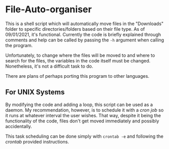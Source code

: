 # File-Auto-organiser
This is a shell script which will automatically move files in the "Downloads" folder to specific directories/folders based on their file type.
As of 09/01/2021, it's functional. Currently the code is briefly explained through comments and help can be called by passing the `-h` argument when calling the program.

Unfortunately, to change where the files will be moved to and where to search for the files, the variables in the code itself must be changed. Nonetheless, it's not a difficult task to do.

There are plans of perhaps porting this program to other languages.
## For UNIX Systems
By modifying the code and adding a loop, this script can be used as a daemon. My recommendation, however, is to schedule it with a *cron job* so it runs at whatever interval the user wishes. That way, despite it being the functionality of the code, files don't get moved immediately and possibly accidentally.

This task scheduling can be done simply with `crontab -e` and following the *crontab* provided instructions.

